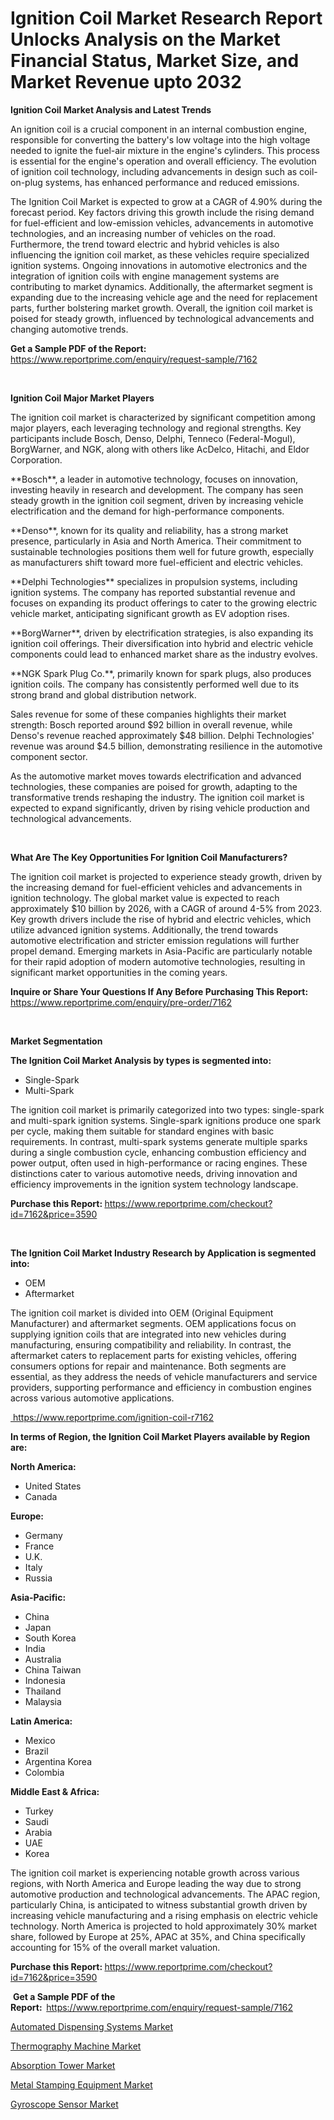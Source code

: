 <p><h1>Ignition Coil Market Research Report Unlocks Analysis on the Market Financial Status, Market Size, and Market Revenue upto 2032</h1></p><p><strong>Ignition Coil Market Analysis and Latest Trends</strong></p>
<p><p>An ignition coil is a crucial component in an internal combustion engine, responsible for converting the battery's low voltage into the high voltage needed to ignite the fuel-air mixture in the engine's cylinders. This process is essential for the engine's operation and overall efficiency. The evolution of ignition coil technology, including advancements in design such as coil-on-plug systems, has enhanced performance and reduced emissions.</p><p>The Ignition Coil Market is expected to grow at a CAGR of 4.90% during the forecast period. Key factors driving this growth include the rising demand for fuel-efficient and low-emission vehicles, advancements in automotive technologies, and an increasing number of vehicles on the road. Furthermore, the trend toward electric and hybrid vehicles is also influencing the ignition coil market, as these vehicles require specialized ignition systems. Ongoing innovations in automotive electronics and the integration of ignition coils with engine management systems are contributing to market dynamics. Additionally, the aftermarket segment is expanding due to the increasing vehicle age and the need for replacement parts, further bolstering market growth. Overall, the ignition coil market is poised for steady growth, influenced by technological advancements and changing automotive trends.</p></p>
<p><strong>Get a Sample PDF of the Report:&nbsp;</strong> <a href="https://www.reportprime.com/enquiry/request-sample/7162?utm_campaign=1141&utm_medium=2&utm_source=Github&utm_content=ia&utm_term=19032025&utm_id=ignition-coil">https://www.reportprime.com/enquiry/request-sample/7162</a></p>
<p>&nbsp;</p>
<p><strong>Ignition Coil Major Market Players</strong></p>
<p><p>The ignition coil market is characterized by significant competition among major players, each leveraging technology and regional strengths. Key participants include Bosch, Denso, Delphi, Tenneco (Federal-Mogul), BorgWarner, and NGK, along with others like AcDelco, Hitachi, and Eldor Corporation.</p><p>**Bosch**, a leader in automotive technology, focuses on innovation, investing heavily in research and development. The company has seen steady growth in the ignition coil segment, driven by increasing vehicle electrification and the demand for high-performance components.</p><p>**Denso**, known for its quality and reliability, has a strong market presence, particularly in Asia and North America. Their commitment to sustainable technologies positions them well for future growth, especially as manufacturers shift toward more fuel-efficient and electric vehicles.</p><p>**Delphi Technologies** specializes in propulsion systems, including ignition systems. The company has reported substantial revenue and focuses on expanding its product offerings to cater to the growing electric vehicle market, anticipating significant growth as EV adoption rises.</p><p>**BorgWarner**, driven by electrification strategies, is also expanding its ignition coil offerings. Their diversification into hybrid and electric vehicle components could lead to enhanced market share as the industry evolves.</p><p>**NGK Spark Plug Co.**, primarily known for spark plugs, also produces ignition coils. The company has consistently performed well due to its strong brand and global distribution network.</p><p>Sales revenue for some of these companies highlights their market strength: Bosch reported around $92 billion in overall revenue, while Denso's revenue reached approximately $48 billion. Delphi Technologies' revenue was around $4.5 billion, demonstrating resilience in the automotive component sector.</p><p>As the automotive market moves towards electrification and advanced technologies, these companies are poised for growth, adapting to the transformative trends reshaping the industry. The ignition coil market is expected to expand significantly, driven by rising vehicle production and technological advancements.</p></p>
<p>&nbsp;</p>
<p><strong>What Are The Key Opportunities For Ignition Coil Manufacturers?</strong></p>
<p><p>The ignition coil market is projected to experience steady growth, driven by the increasing demand for fuel-efficient vehicles and advancements in ignition technology. The global market value is expected to reach approximately $10 billion by 2026, with a CAGR of around 4-5% from 2023. Key growth drivers include the rise of hybrid and electric vehicles, which utilize advanced ignition systems. Additionally, the trend towards automotive electrification and stricter emission regulations will further propel demand. Emerging markets in Asia-Pacific are particularly notable for their rapid adoption of modern automotive technologies, resulting in significant market opportunities in the coming years.</p></p>
<p><strong>Inquire or Share Your Questions If Any Before Purchasing This Report:</strong> <a href="https://www.reportprime.com/enquiry/pre-order/7162?utm_campaign=1141&utm_medium=2&utm_source=Github&utm_content=ia&utm_term=19032025&utm_id=ignition-coil">https://www.reportprime.com/enquiry/pre-order/7162</a></p>
<p>&nbsp;</p>
<p><strong>Market Segmentation</strong></p>
<p><strong>The Ignition Coil Market Analysis by types is segmented into:</strong></p>
<p><ul><li>Single-Spark</li><li>Multi-Spark</li></ul></p>
<p><p>The ignition coil market is primarily categorized into two types: single-spark and multi-spark ignition systems. Single-spark ignitions produce one spark per cycle, making them suitable for standard engines with basic requirements. In contrast, multi-spark systems generate multiple sparks during a single combustion cycle, enhancing combustion efficiency and power output, often used in high-performance or racing engines. These distinctions cater to various automotive needs, driving innovation and efficiency improvements in the ignition system technology landscape.</p></p>
<p><strong>Purchase this Report:&nbsp;</strong><a href="https://www.reportprime.com/checkout?id=7162&price=3590&utm_campaign=1141&utm_medium=2&utm_source=Github&utm_content=ia&utm_term=19032025&utm_id=ignition-coil">https://www.reportprime.com/checkout?id=7162&price=3590</a></p>
<p>&nbsp;</p>
<p><strong>The Ignition Coil Market Industry Research by Application is segmented into:</strong></p>
<p><ul><li>OEM</li><li>Aftermarket</li></ul></p>
<p><p>The ignition coil market is divided into OEM (Original Equipment Manufacturer) and aftermarket segments. OEM applications focus on supplying ignition coils that are integrated into new vehicles during manufacturing, ensuring compatibility and reliability. In contrast, the aftermarket caters to replacement parts for existing vehicles, offering consumers options for repair and maintenance. Both segments are essential, as they address the needs of vehicle manufacturers and service providers, supporting performance and efficiency in combustion engines across various automotive applications.</p></p>
<p><a href="https://www.reportprime.com/ignition-coil-r7162?utm_campaign=1141&utm_medium=2&utm_source=Github&utm_content=ia&utm_term=19032025&utm_id=ignition-coil">&nbsp;https://www.reportprime.com/ignition-coil-r7162</a></p>
<p><strong>In terms of Region, the Ignition Coil Market Players available by Region are:</strong></p>
<p>
    <p> <strong> North America: </strong>
        <ul>
            <li>United States</li>
            <li>Canada</li>
        </ul>
        </p> 
    <p> <strong> Europe: </strong>
        <ul>
            <li>Germany</li>
            <li>France</li>
            <li>U.K.</li>
            <li>Italy</li>
            <li>Russia</li>
        </ul>
        </p> 
    <p> <strong> Asia-Pacific: </strong>
        <ul>
            <li>China</li>
            <li>Japan</li>
            <li>South Korea</li>
            <li>India</li>
            <li>Australia</li>
            <li>China Taiwan</li>
            <li>Indonesia</li>
            <li>Thailand</li>
            <li>Malaysia</li>
        </ul>
        </p> 
    <p> <strong> Latin America: </strong>
        <ul>
            <li>Mexico</li>
            <li>Brazil</li>
            <li>Argentina Korea</li>
            <li>Colombia</li>
        </ul>
        </p> 
    <p> <strong> Middle East & Africa: </strong>
        <ul>
            <li>Turkey</li>
            <li>Saudi</li>
            <li>Arabia</li>
            <li>UAE</li>
            <li>Korea</li>
        </ul>
    </p>
    </p>
<p><p>The ignition coil market is experiencing notable growth across various regions, with North America and Europe leading the way due to strong automotive production and technological advancements. The APAC region, particularly China, is anticipated to witness substantial growth driven by increasing vehicle manufacturing and a rising emphasis on electric vehicle technology. North America is projected to hold approximately 30% market share, followed by Europe at 25%, APAC at 35%, and China specifically accounting for 15% of the overall market valuation.</p></p>
<p><strong>Purchase this Report: </strong><a href="https://www.reportprime.com/checkout?id=7162&price=3590&utm_campaign=1141&utm_medium=2&utm_source=Github&utm_content=ia&utm_term=19032025&utm_id=ignition-coil">https://www.reportprime.com/checkout?id=7162&price=3590</a></p>
<p>&nbsp;<strong>Get a Sample PDF of the Report:&nbsp;&nbsp;</strong><a href="https://www.reportprime.com/enquiry/request-sample/7162?utm_campaign=1141&utm_medium=2&utm_source=Github&utm_content=ia&utm_term=19032025&utm_id=ignition-coil">https://www.reportprime.com/enquiry/request-sample/7162</a></p>
<p><strong></strong></p>
<p><p><a href="https://github.com/orlinvisonju/Market-Research-Report-List-1/blob/main/automated-dispensing-systems-market.md?utm_campaign=1141&utm_medium=2&utm_source=Github&utm_content=ia&utm_term=19032025&utm_id=ignition-coil">Automated Dispensing Systems Market</a></p><p><a href="https://github.com/bozzoquishmd/Market-Research-Report-List-1/blob/main/thermography-machine-market.md?utm_campaign=1141&utm_medium=2&utm_source=Github&utm_content=ia&utm_term=19032025&utm_id=ignition-coil">Thermography Machine Market</a></p><p><a href="https://github.com/wiltsdeenyuw/Market-Research-Report-List-1/blob/main/absorption-tower-market.md?utm_campaign=1141&utm_medium=2&utm_source=Github&utm_content=ia&utm_term=19032025&utm_id=ignition-coil">Absorption Tower Market</a></p><p><a href="https://github.com/nsmifidget3/Market-Research-Report-List-1/blob/main/metal-stamping-equipment-market.md?utm_campaign=1141&utm_medium=2&utm_source=Github&utm_content=ia&utm_term=19032025&utm_id=ignition-coil">Metal Stamping Equipment Market</a></p><p><a href="https://github.com/fabrehugessf/Market-Research-Report-List-1/blob/main/gyroscope-sensor-market.md?utm_campaign=1141&utm_medium=2&utm_source=Github&utm_content=ia&utm_term=19032025&utm_id=ignition-coil">Gyroscope Sensor Market</a></p></p>